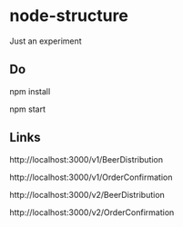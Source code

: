 # node-structure
Just an experiment

## Do
npm install

npm start


## Links

http://localhost:3000/v1/BeerDistribution

http://localhost:3000/v1/OrderConfirmation

http://localhost:3000/v2/BeerDistribution

http://localhost:3000/v2/OrderConfirmation





